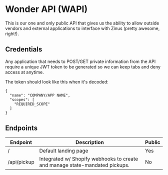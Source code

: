 # Wonder API (WAPI)

This is our one and only public API that gives us the ability to allow outside vendors and external applications to interface with Zinus (pretty awesome, right!).

## Credentials
Any application that needs to POST/GET private information from the API require a unique JWT token to be generated so we can keep tabs and deny access at anytime.

The token should look like this when it's decoded:

```
{
  "name": "COMPANY/APP NAME",
  "scopes": [
    "REQUIRED_SCOPE"
  ]
}
```
## Endpoints

| Endpoint    | Description | Public |
| ----------- | ----------- | ----------- |
| /      | Default landing page | Yes |
| /api/pickup   | Integrated w/ Shopify webhooks to create and manage state-mandated pickups. | No |
